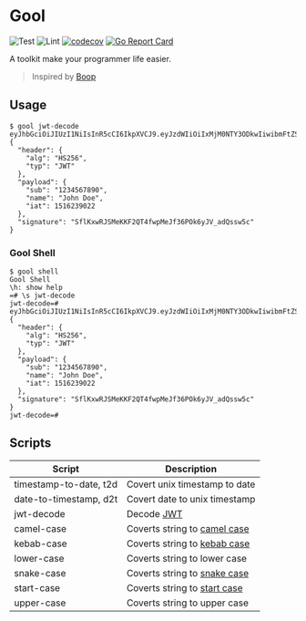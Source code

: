 # Gool

![Test](https://github.com/cloudingcity/gool/workflows/Test/badge.svg)
![Lint](https://github.com/cloudingcity/gool/workflows/Lint/badge.svg)
[![codecov](https://codecov.io/gh/cloudingcity/gool/branch/master/graph/badge.svg)](https://codecov.io/gh/cloudingcity/gool)
[![Go Report Card](https://goreportcard.com/badge/github.com/cloudingcity/gool)](https://goreportcard.com/report/github.com/cloudingcity/gool)

A toolkit make your programmer life easier.

> Inspired by [Boop](https://github.com/IvanMathy/Boop)

## Usage

```shell script
$ gool jwt-decode eyJhbGciOiJIUzI1NiIsInR5cCI6IkpXVCJ9.eyJzdWIiOiIxMjM0NTY3ODkwIiwibmFtZSI6IkpvaG4gRG9lIiwiaWF0IjoxNTE2MjM5MDIyfQ.SflKxwRJSMeKKF2QT4fwpMeJf36POk6yJV_adQssw5c
{
  "header": {
    "alg": "HS256",
    "typ": "JWT"
  },
  "payload": {
    "sub": "1234567890",
    "name": "John Doe",
    "iat": 1516239022
  },
  "signature": "SflKxwRJSMeKKF2QT4fwpMeJf36POk6yJV_adQssw5c"
}
```

### Gool Shell

```shell script
$ gool shell 
Gool Shell
\h: show help
=# \s jwt-decode
jwt-decode=# eyJhbGciOiJIUzI1NiIsInR5cCI6IkpXVCJ9.eyJzdWIiOiIxMjM0NTY3ODkwIiwibmFtZSI6IkpvaG4gRG9lIiwiaWF0IjoxNTE2MjM5MDIyfQ.SflKxwRJSMeKKF2QT4fwpMeJf36POk6yJV_adQssw5c
{
  "header": {
    "alg": "HS256",
    "typ": "JWT"
  },
  "payload": {
    "sub": "1234567890",
    "name": "John Doe",
    "iat": 1516239022
  },
  "signature": "SflKxwRJSMeKKF2QT4fwpMeJf36POk6yJV_adQssw5c"
}
jwt-decode=#
```


## Scripts

| Script                 | Description                                                                                              |
|------------------------|----------------------------------------------------------------------------------------------------------|
| timestamp-to-date, t2d | Covert unix timestamp to date                                                                            |
| date-to-timestamp, d2t | Covert date to unix timestamp                                                                            |
| jwt-decode             | Decode [JWT](https://jwt.io/)                                                                            |
| camel-case             | Coverts string to [camel case](https://en.wikipedia.org/wiki/Camel_case)                                 |
| kebab-case             | Coverts string to [kebab case](https://en.wikipedia.org/wiki/Letter_case#Special_case_styles)            |
| lower-case             | Coverts string to lower case                                                                             |
| snake-case             | Coverts string to [snake case](https://en.wikipedia.org/wiki/Snake_case)                                 |
| start-case             | Coverts string to [start case](https://en.wikipedia.org/wiki/Letter_case#Stylistic_or_specialised_usage) |
| upper-case             | Coverts string to upper case                                                                             |

